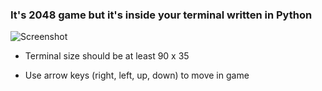 ### It's 2048 game but it's inside your terminal written in Python

![Screenshot](screenshot.png)

* Terminal size should be at least 90 x 35

* Use arrow keys (right, left, up, down) to move in game
